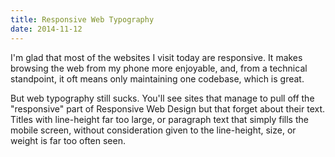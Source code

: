```yaml
---
title: Responsive Web Typography
date: 2014-11-12
---
```


I'm glad that most of the websites I visit today are responsive. It makes browsing the web from my phone more enjoyable, and, from a technical standpoint, it oft means only maintaining one codebase, which is great. 

But web typography still sucks. You'll see sites that manage to pull off the "responsive" part of Responsive Web Design but that forget about their text. Titles with line-height far too large, or paragraph text that simply fills the mobile screen, without consideration given to the line-height, size, or weight is far too often seen. 